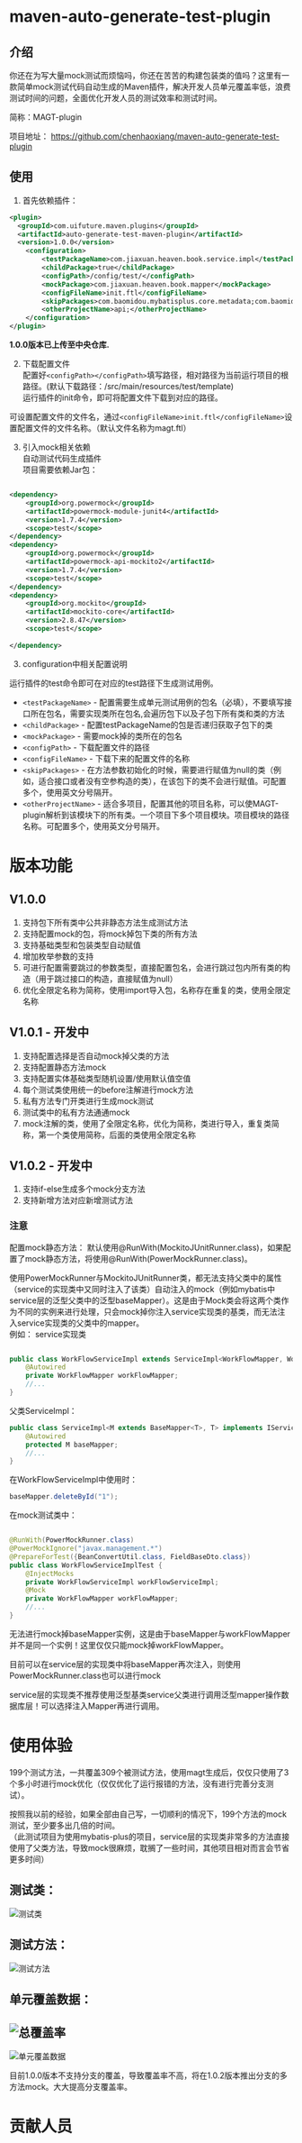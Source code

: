 # maven-auto-generate-test-plugin 

## 介绍  
你还在为写大量mock测试而烦恼吗，你还在苦苦的构建包装类的值吗？这里有一款简单mock测试代码自动生成的Maven插件，解决开发人员单元覆盖率低，浪费测试时间的问题，全面优化开发人员的测试效率和测试时间。 

简称：MAGT-plugin    

项目地址： https://github.com/chenhaoxiang/maven-auto-generate-test-plugin  


## 使用  

1. 首先依赖插件：
```xml
<plugin> 
  <groupId>com.uifuture.maven.plugins</groupId>
  <artifactId>auto-generate-test-maven-plugin</artifactId>
  <version>1.0.0</version> 
    <configuration>
        <testPackageName>com.jiaxuan.heaven.book.service.impl</testPackageName>
        <childPackage>true</childPackage>
        <configPath>/config/test/</configPath>
        <mockPackage>com.jiaxuan.heaven.book.mapper</mockPackage>
        <configFileName>init.ftl</configFileName>
        <skipPackages>com.baomidou.mybatisplus.core.metadata;com.baomidou.mybatisplus.core.conditions</skipPackages>
        <otherProjectName>api;</otherProjectName>
    </configuration>
</plugin>
```  
**1.0.0版本已上传至中央仓库.**    

2. 下载配置文件  
配置好```<configPath></configPath>```填写路径，相对路径为当前运行项目的根路径。(默认下载路径：/src/main/resources/test/template)   
运行插件的init命令，即可将配置文件下载到对应的路径。  
  
可设置配置文件的文件名，通过```<configFileName>init.ftl</configFileName>```设置配置文件的文件名称。（默认文件名称为magt.ftl）  

3. 引入mock相关依赖  
自动测试代码生成插件   
项目需要依赖Jar包：
```xml

<dependency>
    <groupId>org.powermock</groupId>
    <artifactId>powermock-module-junit4</artifactId>
    <version>1.7.4</version>
    <scope>test</scope>
</dependency>
<dependency>
    <groupId>org.powermock</groupId>
    <artifactId>powermock-api-mockito2</artifactId>
    <version>1.7.4</version>
    <scope>test</scope>
</dependency>
<dependency>
    <groupId>org.mockito</groupId>
    <artifactId>mockito-core</artifactId>
    <version>2.8.47</version>
    <scope>test</scope>
    
</dependency>

``` 

3. configuration中相关配置说明 
  
运行插件的test命令即可在对应的test路径下生成测试用例。    
- ```<testPackageName>``` - 配置需要生成单元测试用例的包名（必填），不要填写接口所在包名，需要实现类所在包名,会遍历包下以及子包下所有类和类的方法     
- ```<childPackage>``` - 配置testPackageName的包是否递归获取子包下的类    
- ```<mockPackage>``` - 需要mock掉的类所在的包名   
- ```<configPath>``` - 下载配置文件的路径  
- ```<configFileName>``` - 下载下来的配置文件的名称   
- ```<skipPackages>``` - 在方法参数初始化的时候，需要进行赋值为null的类（例如，适合接口或者没有空参构造的类），在该包下的类不会进行赋值。可配置多个，使用英文分号隔开。       
- ```<otherProjectName>``` - 适合多项目，配置其他的项目名称，可以使MAGT-plugin解析到该模块下的所有类。一个项目下多个项目模块。项目模块的路径名称。可配置多个，使用英文分号隔开。         

# 版本功能

## V1.0.0    
1. 支持包下所有类中公共非静态方法生成测试方法   
2. 支持配置mock的包，将mock掉包下类的所有方法  
3. 支持基础类型和包装类型自动赋值  
4. 增加枚举参数的支持 
5. 可进行配置需要跳过的参数类型，直接配置包名，会进行跳过包内所有类的构造（用于跳过接口的构造，直接赋值为null） 
6. 优化全限定名称为简称，使用import导入包，名称存在重复的类，使用全限定名称  

## V1.0.1 - 开发中
1. 支持配置选择是否自动mock掉父类的方法
2. 支持配置静态方法mock  
3. 支持配置实体基础类型随机设置/使用默认值空值  
4. 每个测试类使用统一的before注解进行mock方法 
5. 私有方法专门开类进行生成mock测试    
6. 测试类中的私有方法通通mock 
7. mock注解的类，使用了全限定名称，优化为简称，类进行导入，重复类简称，第一个类使用简称，后面的类使用全限定名称  



## V1.0.2 - 开发中
1. 支持if-else生成多个mock分支方法  
2. 支持新增方法对应新增测试方法 

### 注意 
配置mock静态方法：
默认使用@RunWith(MockitoJUnitRunner.class)，如果配置了mock静态方法，将使用@RunWith(PowerMockRunner.class)。

使用PowerMockRunner与MockitoJUnitRunner类，都无法支持父类中的属性（service的实现类中又同时注入了该类）自动注入的mock（例如mybatis中service层的泛型父类中的泛型baseMapper）。这是由于Mock类会将这两个类作为不同的实例来进行处理，只会mock掉你注入service实现类的基类，而无法注入service实现类的父类中的mapper。  
例如： 
service实现类  
```java

public class WorkFlowServiceImpl extends ServiceImpl<WorkFlowMapper, WorkFlowEntity> implements IWorkFlowService {
    @Autowired
    private WorkFlowMapper workFlowMapper;
    //...
}
```
父类ServiceImpl：
```java
public class ServiceImpl<M extends BaseMapper<T>, T> implements IService<T> {
    @Autowired
    protected M baseMapper;
    //...
}
```
在WorkFlowServiceImpl中使用时：
```java
baseMapper.deleteById("1");
```
在mock测试类中：
```java

@RunWith(PowerMockRunner.class)
@PowerMockIgnore("javax.management.*")
@PrepareForTest({BeanConvertUtil.class, FieldBaseDto.class})
public class WorkFlowServiceImplTest {
    @InjectMocks
    private WorkFlowServiceImpl workFlowServiceImpl;
    @Mock
    private WorkFlowMapper workFlowMapper;
    //...
}
```
无法进行mock掉baseMapper实例，这是由于baseMapper与workFlowMapper并不是同一个实例！这里仅仅只能mock掉workFlowMapper。  


目前可以在service层的实现类中将baseMapper再次注入，则使用PowerMockRunner.class也可以进行mock  

service层的实现类不推荐使用泛型基类service父类进行调用泛型mapper操作数据库层！可以选择注入Mapper再进行调用。  
   
   

# 使用体验  
199个测试方法，一共覆盖309个被测试方法，使用magt生成后，仅仅只使用了3个多小时进行mock优化（仅仅优化了运行报错的方法，没有进行完善分支测试）。     

按照我以前的经验，如果全部由自己写，一切顺利的情况下，199个方法的mock测试，至少要多出几倍的时间。  
（此测试项目为使用mybatis-plus的项目，service层的实现类非常多的方法直接使用了父类方法，导致mock很麻烦，耽搁了一些时间，其他项目相对而言会节省更多时间）      

## 测试类：  
![测试类](https://raw.githubusercontent.com/chenhaoxiang/maven-auto-generate-test-plugin/master/doc/images/20190619221913.jpg)
## 测试方法：
![测试方法](https://raw.githubusercontent.com/chenhaoxiang/maven-auto-generate-test-plugin/master/doc/images/20190619223834.jpg)   
## 单元覆盖数据：  
![总覆盖率](https://raw.githubusercontent.com/chenhaoxiang/maven-auto-generate-test-plugin/master/doc/images/20190620151913.jpg)   
--- 

![单元覆盖数据](https://raw.githubusercontent.com/chenhaoxiang/maven-auto-generate-test-plugin/master/doc/images/20190620151630.jpg)   

目前1.0.0版本不支持分支的覆盖，导致覆盖率不高，将在1.0.2版本推出分支的多方法mock。大大提高分支覆盖率。      

# 贡献人员 
